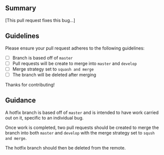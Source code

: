 ## Summary

[This pull request fixes this bug...]

## Guidelines

Please ensure your pull request adheres to the following guidelines:

- [ ] Branch is based off of `master`
- [ ] Pull requests will be create to merge into `master` and `develop`
- [ ] Merge strategy set to `squash and merge`
- [ ] The branch will be deleted after merging

Thanks for contributing!

## Guidance

A hotfix branch is based off of `master` and is intended to have work
carried out on it, specific to an individual bug.

Once work is completed, two pull requests should be created to merge the
branch into both `master` and `develop` with the merge strategy set to 
`sqush and merge`.

The hotfix branch should then be deleted from the remote.
